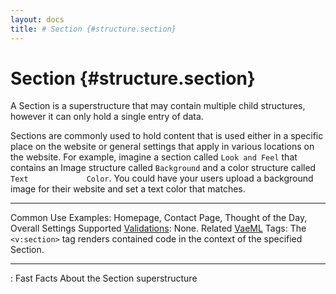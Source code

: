 ```yaml
---
layout: docs
title: # Section {#structure.section}
---
```


# Section {#structure.section}

A Section is a superstructure that may contain multiple child
structures, however it can only hold a single entry of data.

Sections are commonly used to hold content that is used either in a
specific place on the website or general settings that apply in various
locations on the website. For example, imagine a section called
`Look and Feel` that contains an Image structure called `Background` and
a color structure called `Text             Color`. You could have your
users upload a background image for their website and set a text color
that matches.

  ---------------------------------------- ---------------------------------------------------------------------------------------
  Common Use Examples:                     Homepage, Contact Page, Thought of the Day, Overall Settings
  Supported [Validations](#validations):   None.
  Related [VaeML](#vaeml) Tags:            The `<v:section>` tag renders contained code in the context of the specified Section.
  ---------------------------------------- ---------------------------------------------------------------------------------------

  : Fast Facts About the Section superstructure



